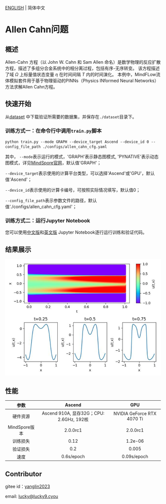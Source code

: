 [ENGLISH](README.md) | 简体中文

# Allen Cahn问题

## 概述

Allen-Cahn 方程（以 John W. Cahn 和 Sam Allen 命名）是数学物理的反应扩散方程，描述了多组分合金系统中的相分离过程，包括有序-无序转变。 该方程描述了域 $\Omega$ 上标量值状态变量 $\eta$ 在时间间隔 $T$ 内的时间演化。 本例中，MindFLow流体模拟套件用于基于物理驱动的PINNs（Physics INformed Neural Networks）方法求解Allen Cahn方程。

## 快速开始

从[dataset](https://download.mindspore.cn/mindscience/mindflow/dataset/applications/research/allen_cahn/) 中下载验证所需要的数据集，并保存在`./dataset`目录下。

### 训练方式一：在命令行中调用`train.py`脚本

```shell
python train.py --mode GRAPH --device_target Ascend --device_id 0 --config_file_path ./configs/allen_cahn_cfg.yaml
```

其中，
`--mode`表示运行的模式，'GRAPH'表示静态图模式, 'PYNATIVE'表示动态图模式，详见[MindSpore官网](https://www.mindspore.cn/docs/zh-CN/r2.0.0-alpha/design/dynamic_graph_and_static_graph.html?highlight=pynative)，默认值'GRAPH'；

`--device_target`表示使用的计算平台类型，可以选择'Ascend'或'GPU'，默认值'Ascend'；

`--device_id`表示使用的计算卡编号，可按照实际情况填写，默认值0；

`--config_file_path`表示参数文件的路径，默认值'./configs/allen_cahn_cfg.yaml'；

### 训练方式二：运行Jupyter Notebook

您可以使用[中文版](allen_cahn_CN.ipynb)和[英文版](allen_cahn.ipynb) Jupyter Notebook逐行运行训练和验证代码。

## 结果展示

![Allen Cahn PINNs](images/result.jpg)

## 性能

|        参数         |        Ascend               |    GPU       |
|:----------------------:|:--------------------------:|:---------------:|
|     硬件资源         |     Ascend 910A, 显存32G；CPU: 2.6GHz, 192核      |      NVIDIA GeForce RTX 4070 Ti       |
|     MindSpore版本   |        2.0.0rc1            |      2.0.0rc1       |
|        训练损失      |       0.12                |       1.2e-06       |
|        验证损失      |        0.2               |       0.005    |
|        速度          |     0.6s/epoch        |    0.09s/epoch  |

## Contributor

gitee id：[yanglin2023](https://gitee.com/yanglin2023)

email: lucky@lucky9.cyou


